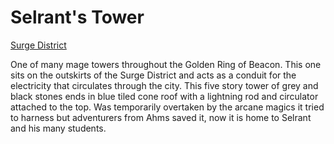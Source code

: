 # Selrant's Tower
[Surge District](Surge%20District%20Overview.md)

One of many mage towers throughout the Golden Ring of Beacon. This one sits on the outskirts of the Surge District and acts as a conduit for the electricity that circulates through the city. This five story tower of grey and black stones ends in blue tiled cone roof with a lightning rod and circulator attached to the top. Was temporarily overtaken by the arcane magics it tried to harness but adventurers from Ahms saved it, now it is home to Selrant and his many students.
